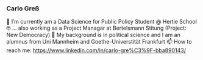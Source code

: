 ### Carlo Greß

🔭 I’m currently am a Data Science for Public Policy Student @ Hertie School <br>
🤓 ... also working as a Project Managar at Bertelsmann Stitung (Project: New Democracy)
💬 My background is in political science and I am an alumnus from Uni Mannheim and Goethe-Universtität Frankfurt
📫 How to reach me: https://www.linkedin.com/in/carlo-gre%C3%9F-bba890143/

<!--
**carlo-gress/carlo-gress** is a ✨ _special_ ✨ repository because its `README.md` (this file) appears on your GitHub profile.

Here are some ideas to get you started:

- 
- 🌱 I’m currently learning ...
- 👯 I’m looking to collaborate on ...
- 🤔 I’m looking for help with ...
- 💬 Ask me about ...
- 📫 How to reach me: ...
- 😄 Pronouns: ...
- ⚡ Fun fact: ...
-->
